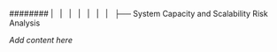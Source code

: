 ######## |   |   |   |   |   |   |   ├── System Capacity and Scalability Risk Analysis

*Add content here*
